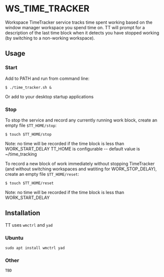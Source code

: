 # WS_TIME_TRACKER

Workspace TimeTracker service tracks time spent working based on the window manager workspace you spend time on.
TT will prompt for a description of the last time block when it detects you have stopped
working (by switching to a non-working workspace).
 

## Usage

### Start
Add to PATH and run from command line:
```
$ ./time_tracker.sh &
```
Or add to your desktop startup applications

### Stop

To stop the service and record any currently running work block, create an empty
file `$TT_HOME/stop`:
```
$ touch $TT_HOME/stop
```
Note: no time will be recorded if the time block is less than WORK_START_DELAY
TT_HOME is configurable -- default value is ~/time_tracking

To record a new block of work immediately without stopping TimeTracker (and without
switching workspaces and watiting for WORK_STOP_DELAY), create an empty file `$TT_HOME/reset`:
```
$ touch $TT_HOME/reset
```
Note: no time will be recorded if the time block is less than WORK_START_DELAY


## Installation

TT uses `wmctrl` and `yad`

### Ubuntu

```
sudo apt install wmctrl yad
```

### Other

`TBD`


